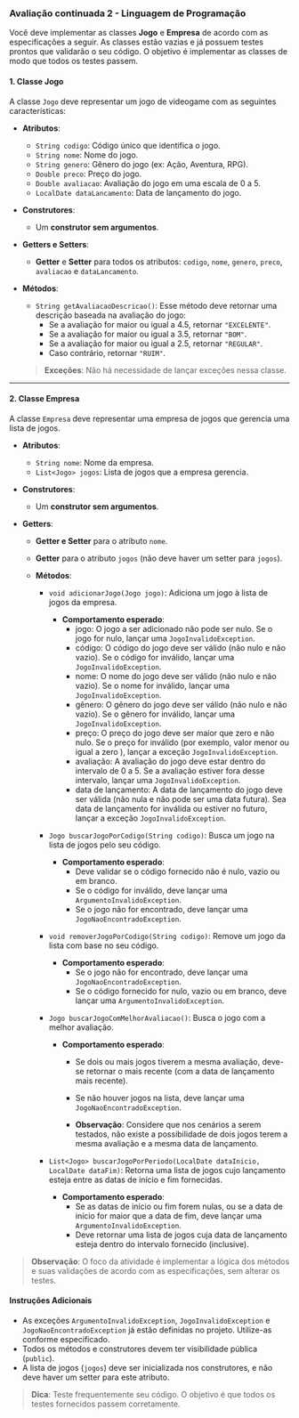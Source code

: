 ### Avaliação continuada 2 - Linguagem de Programação

Você deve implementar as classes **Jogo** e **Empresa** de acordo com as especificações a seguir. As classes estão
vazias e já possuem testes prontos que validarão o seu código. O objetivo é implementar as classes de modo que todos os
testes passem.

#### 1. Classe **Jogo**

A classe `Jogo` deve representar um jogo de videogame com as seguintes características:

- **Atributos**:
    - `String codigo`: Código único que identifica o jogo.
    - `String nome`: Nome do jogo.
    - `String genero`: Gênero do jogo (ex: Ação, Aventura, RPG).
    - `Double preco`: Preço do jogo.
    - `Double avaliacao`: Avaliação do jogo em uma escala de 0 a 5.
    - `LocalDate dataLancamento`: Data de lançamento do jogo.

- **Construtores**:
    - Um **construtor sem argumentos**.

- **Getters e Setters**:
    - **Getter** e **Setter** para todos os atributos: `codigo`, `nome`, `genero`, `preco`, `avaliacao` e `dataLancamento`.

- **Métodos**:
    - `String getAvaliacaoDescricao()`: Esse método deve retornar uma descrição baseada na avaliação do jogo:
        - Se a avaliação for maior ou igual a 4.5, retornar `"EXCELENTE"`.
        - Se a avaliação for maior ou igual a 3.5, retornar `"BOM"`.
        - Se a avaliação for maior ou igual a 2.5, retornar `"REGULAR"`.
        - Caso contrário, retornar `"RUIM"`.

  > **Exceções**: Não há necessidade de lançar exceções nessa classe.

---

#### 2. Classe **Empresa**

A classe `Empresa` deve representar uma empresa de jogos que gerencia uma lista de jogos.

- **Atributos**:
    - `String nome`: Nome da empresa.
    - `List<Jogo> jogos`: Lista de jogos que a empresa gerencia.

- **Construtores**:
    - Um **construtor sem argumentos**.

- **Getters**:
    - **Getter e Setter** para o atributo `nome`.
    - **Getter** para o atributo `jogos` (não deve haver um setter para `jogos`).

  - **Métodos**:
      - `void adicionarJogo(Jogo jogo)`: Adiciona um jogo à lista de jogos da empresa.

        - **Comportamento esperado**:
          - jogo: O jogo a ser adicionado não pode ser nulo. Se o jogo for nulo, lançar uma `JogoInvalidoException`.
          - código: O código do jogo deve ser válido (não nulo e não vazio). Se o código for inválido, lançar
            uma `JogoInvalidoException`.
          - nome: O nome do jogo deve ser válido (não nulo e não vazio). Se o nome for inválido, lançar
            uma `JogoInvalidoException`.
          - gênero: O gênero do jogo deve ser válido (não nulo e não vazio). Se o gênero for inválido, lançar
            uma `JogoInvalidoException`.
          - preço:  O preço do jogo deve ser maior que zero e não nulo. Se o preço for inválido (por exemplo, valor menor ou igual a zero ), lançar a exceção `JogoInvalidoException`.
          - avaliação: A avaliação do jogo deve estar dentro do intervalo de 0 a 5. Se a avaliação estiver fora desse
            intervalo, lançar uma `JogoInvalidoException`.
          - data de lançamento: A data de lançamento do jogo deve ser válida (não nula e não pode ser uma data futura). Sea data de lançamento for inválida ou estiver no futuro, lançar a exceção `JogoInvalidoException`.

      - `Jogo buscarJogoPorCodigo(String codigo)`: Busca um jogo na lista de jogos pelo seu código.
          - **Comportamento esperado**:
              - Deve validar se o código fornecido não é nulo, vazio ou em branco.
              - Se o código for inválido, deve lançar uma `ArgumentoInvalidoException`.
              - Se o jogo não for encontrado, deve lançar uma `JogoNaoEncontradoException`.
    
      - `void removerJogoPorCodigo(String codigo)`: Remove um jogo da lista com base no seu código.
          - **Comportamento esperado**:
              - Se o jogo não for encontrado, deve lançar uma `JogoNaoEncontradoException`.
              - Se o código fornecido for nulo, vazio ou em branco, deve lançar uma `ArgumentoInvalidoException`.

      - `Jogo buscarJogoComMelhorAvaliacao()`: Busca o jogo com a melhor avaliação.
          - **Comportamento esperado**:
              - Se dois ou mais jogos tiverem a mesma avaliação, deve-se retornar o mais recente (com a data de lançamento
                mais recente).
              - Se não houver jogos na lista, deve lançar uma `JogoNaoEncontradoException`.
          
              - **Observação**: Considere que nos cenários a serem testados, não existe a possibilidade de dois jogos terem a mesma avaliação e a mesma data de lançamento. 

      - `List<Jogo> buscarJogoPorPeriodo(LocalDate dataInicio, LocalDate dataFim)`: Retorna uma lista de jogos cujo
        lançamento esteja entre as datas de início e fim fornecidas.
          - **Comportamento esperado**:
              - Se as datas de início ou fim forem nulas, ou se a data de início for maior que a data de fim, deve lançar
                uma `ArgumentoInvalidoException`.
              - Deve retornar uma lista de jogos cuja data de lançamento esteja dentro do intervalo fornecido (inclusive).

> **Observação**: O foco da atividade é implementar a lógica dos métodos e suas validações de acordo com as
> especificações, sem alterar os testes.

#### Instruções Adicionais

- As exceções `ArgumentoInvalidoException`, `JogoInvalidoException` e `JogoNaoEncontradoException` já estão definidas no
  projeto. Utilize-as conforme especificado.
- Todos os métodos e construtores devem ter visibilidade pública (`public`).
- A lista de jogos (`jogos`) deve ser inicializada nos construtores, e não deve haver um setter para este atributo.

> **Dica**: Teste frequentemente seu código. O objetivo é que todos os testes fornecidos passem corretamente.
